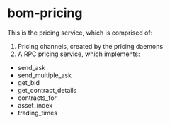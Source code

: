 # bom-pricing

This is the pricing service, which is comprised of:

1. Pricing channels, created by the pricing daemons
2. A RPC pricing service, which implements:
 * send_ask
 * send_multiple_ask
 * get_bid
 * get_contract_details
 * contracts_for
 * asset_index
 * trading_times

